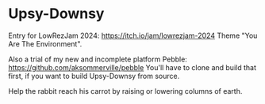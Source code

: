 # Upsy-Downsy

Entry for LowRezJam 2024: https://itch.io/jam/lowrezjam-2024
Theme "You Are The Environment".

Also a trial of my new and incomplete platform Pebble: https://github.com/aksommerville/pebble
You'll have to clone and build that first, if you want to build Upsy-Downsy from source.

Help the rabbit reach his carrot by raising or lowering columns of earth.

